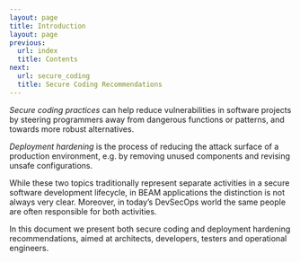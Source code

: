 ```yaml
---
layout: page
title: Introduction
layout: page
previous:
  url: index
  title: Contents
next:
  url: secure_coding
  title: Secure Coding Recommendations
---
```


*Secure coding practices* can help reduce vulnerabilities in software projects by steering programmers away from dangerous functions or patterns, and towards more robust alternatives.

*Deployment hardening* is the process of reducing the attack surface of a production environment, e.g. by removing unused components and revising unsafe configurations.

While these two topics traditionally represent separate activities in a secure software development lifecycle, in BEAM applications the distinction is not always very clear. Moreover, in today’s DevSecOps world the same people are often responsible for both activities.

In this document we present both secure coding and deployment hardening recommendations, aimed at architects, developers, testers and operational engineers.
